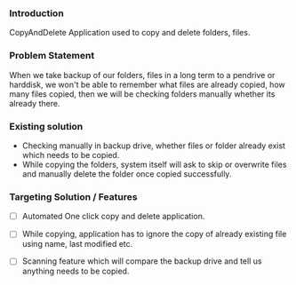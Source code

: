 ﻿### Introduction

CopyAndDelete Application used to copy and delete folders, files.

### Problem Statement

When we take backup of our folders, files in a long term to a pendrive or harddisk, we won't be able to remember what files are already copied, how many files copied, then we will be checking folders manually whether its already there.

### Existing solution

- Checking manually in backup drive, whether files or folder already exist which needs to be copied.
- While copying the folders, system itself will ask to skip or overwrite files and manually delete the folder once copied successfully.

### Targeting Solution / Features

- [ ] Automated One click copy and delete application.
- [ ] While copying, application has to ignore the copy of already existing file using name, last modified etc.
- [ ] Scanning feature which will compare the backup drive and tell us anything needs to be copied.




